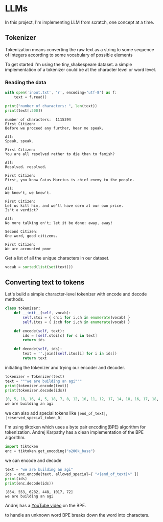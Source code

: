 # LLMs

In this project, I'm implementing LLM from scratch, one concept at a time.

## Tokenizer

Tokenization means converting the raw text as a string to some sequence of integers according to some vocabulary of possible elements

To get started I'm using the tiny_shakespeare dataset. a simple implementation of a tokenizer could be at the character level or word level.

### Reading the data

```python
with open('input.txt', 'r', encoding='utf-8') as f:
    text = f.read()

print("number of characters: ", len(text))
print(text[:200])
```

```
number of characters:  1115394
First Citizen:
Before we proceed any further, hear me speak.

All:
Speak, speak.

First Citizen:
You are all resolved rather to die than to famish?

All:
Resolved. resolved.

First Citizen:
First, you know Caius Marcius is chief enemy to the people.

All:
We know't, we know't.

First Citizen:
Let us kill him, and we'll have corn at our own price.
Is't a verdict?

All:
No more talking on't; let it be done: away, away!

Second Citizen:
One word, good citizens.

First Citizen:
We are accounted poor
```

Get a list of all the unique characters in our dataset.

```python
vocab = sorted(list(set(text)))
```

## Converting text to tokens

Let's build a simple character-level tokenizer with encode and decode methods.

```python
class tokenizer:
    def __init__(self, vocab):
        self.stoi = { ch:i for i,ch in enumerate(vocab) }
        self.itos = { i:ch for i,ch in enumerate(vocab) }

    def encode(self, text):
        ids = [self.stoi[c] for c in text]
        return ids

    def decode(self, ids):
        text = ''.join([self.itos[i] for i in ids])
        return text
```

initiating the tokenizer and trying our encoder and decoder.

```python
tokenizer = Tokenizer(text)
text = """we are building an agi"""
print(tokenizer.encode(text))
print(tokenizer.decode(ids))
```

```python
[0, 5, 18, 16, 4, 5, 18, 7, 8, 12, 10, 11, 12, 17, 14, 18, 16, 17, 18, 16, 14, 12]
we are building an agi
```

we can also add special tokens like `|end_of_text|`, `|reserved_special_token_0|`

I'm using tiktoken which uses a byte pair encoding(BPE) algorithm for tokenization. Andrej Karpathy has a clean implementation of the BPE algorithm. 

```python
import tiktoken
enc = tiktoken.get_encoding("o200k_base")
```

we can encode and decode

```python
text = "we are building an agi"
ids = enc.encode(text, allowed_special={ "<|end_of_text|>" })
print(ids)
print(enc.decode(ids))
```

```
[854, 553, 6282, 448, 1017, 72]
we are building an agi
```

Andrej has a [YouTube video](https://www.youtube.com/watch?v=zduSFxRajkE) on the BPE.

to handle an unknown word BPE breaks down the word into characters.
